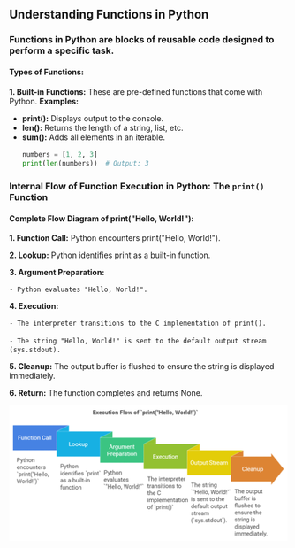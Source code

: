 ## Understanding Functions in Python
  ### Functions in Python are blocks of reusable code designed to perform a specific task. 
  #### Types of Functions:
  **1. Built-in Functions:** These are pre-defined functions that come with Python.
  **Examples:**
  - **print():** Displays output to the console.
  - **len():** Returns the length of a string, list, etc.
  - **sum():** Adds all elements in an iterable.
    ```python
    numbers = [1, 2, 3]
    print(len(numbers))  # Output: 3
    ```
  ### Internal Flow of Function Execution in Python: The `print()` Function
  
  #### Complete Flow Diagram of print("Hello, World!"):
  
  **1. Function Call:** Python encounters print("Hello, World!").
  
  **2. Lookup:** Python identifies print as a built-in function.
  
  **3. Argument Preparation:**
  
    - Python evaluates "Hello, World!".
      
  **4. Execution:**
  
    - The interpreter transitions to the C implementation of print().
      
    - The string "Hello, World!" is sent to the default output stream (sys.stdout).
      
  **5. Cleanup:** The output buffer is flushed to ensure the string is displayed immediately.
  
  **6. Return:** The function completes and returns None.
  
      
   ![python-print-flow-example](./images/python-print-flow.png)

